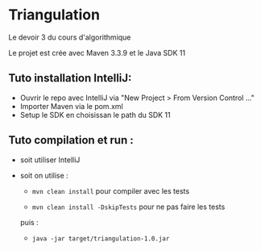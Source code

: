 # Triangulation
Le devoir 3 du cours d'algorithmique

Le projet est crée avec Maven 3.3.9 et le Java SDK 11


## Tuto installation IntelliJ:

  + Ouvrir le repo avec IntelliJ via "New Project > From Version Control ..."
  + Importer Maven via le pom.xml
  + Setup le SDK en choisissan le path du SDK 11


## Tuto compilation et run :

  + soit utiliser IntelliJ
  
  + soit on utilise :<br/>
    
    - ```mvn clean install``` pour compiler avec les tests<br/>
    
    - ```mvn clean install -DskipTests``` pour ne pas faire les tests<br/>
      
    puis :<br/>
    
    - ```java -jar target/triangulation-1.0.jar```
    
